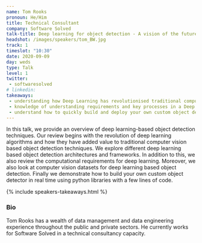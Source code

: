 ```yaml
---
name: Tom Rooks
pronoun: He/Him
title: Technical Consultant
company: Software Solved
talk-title: Deep learning for object detection - A vision of the future
headshot: /images/speakers/tom_BW.jpg
track: 1
timeslot: "10:30"
date: 2020-09-09
day: weds
type: Talk
level: 1
twitter:
 - softwaresolved
# linkedin: 
takeaways:
 - understanding how Deep Learning has revolutionised traditional computer vision
 - knowledge of understanding requirements and key processes in a Deep Learning based custom object detection framework
 - understand how to quickly build and deploy your own custom object detector with few lines of codes and some resources for additional help
---
```


<p>In this talk, we provide an overview of deep learning-based object detection techniques. Our review begins with the revolution 
of deep learning algorithms and how they have added value to traditional computer vision based object detection techniques. We 
explore different deep learning based object detection architectures and frameworks. In addition to this, we also review the 
computational requirements for deep learning. Moreover, we also look at  computer vision datasets for deep learning based object detection. 
Finally we demonstrate how to build your own custom object detector in real time using python libraries with a few lines of code.</p>

{% include speakers-takeaways.html %}

<h3>Bio</h3>
<p>Tom Rooks has a wealth of data management and data engineering experience throughout the public and private sectors. He currently 
works for Software Solved in a technical consultancy capacity.</p>